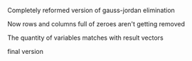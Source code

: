 Completely reformed version of gauss-jordan elimination

Now rows and columns full of zeroes aren't getting removed

The quantity of variables matches with result vectors

final version
